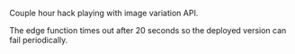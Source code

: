 Couple hour hack playing with image variation API. 

The edge function times out after 20 seconds so the deployed version can fail periodically.
